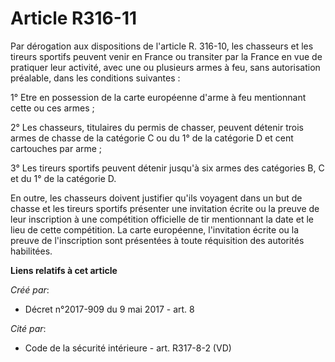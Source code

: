 # Article R316-11

Par dérogation aux dispositions de l'article R. 316-10, les chasseurs et les tireurs sportifs peuvent venir en France ou
transiter par la France en vue de pratiquer leur activité, avec une ou plusieurs armes à feu, sans autorisation préalable,
dans les conditions suivantes :

1° Etre en possession de la carte européenne d'arme à feu mentionnant cette ou ces armes ;

2° Les chasseurs, titulaires du permis de chasser, peuvent détenir trois armes de chasse de la catégorie C ou du 1° de la
catégorie D et cent cartouches par arme ;

3° Les tireurs sportifs peuvent détenir jusqu'à six armes des catégories B, C et du 1° de la catégorie D.

En outre, les chasseurs doivent justifier qu'ils voyagent dans un but de chasse et les tireurs sportifs présenter une
invitation écrite ou la preuve de leur inscription à une compétition officielle de tir mentionnant la date et le lieu de
cette compétition. La carte européenne, l'invitation écrite ou la preuve de l'inscription sont présentées à toute réquisition
des autorités habilitées.

**Liens relatifs à cet article**

_Créé par_:

  - Décret n°2017-909 du 9 mai 2017 - art. 8

_Cité par_:

  - Code de la sécurité intérieure - art. R317-8-2 (VD)
